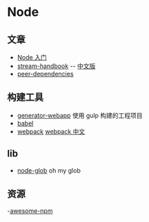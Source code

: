 # Node

## 文章

- [Node 入门](https://www.nodebeginner.org/index-zh-cn.html)
- [stream-handbook](https://github.com/substack/stream-handbook) -- [中文版](https://github.com/jabez128/stream-handbook)
- [peer-dependencies](https://blog.domenic.me/peer-dependencies/)

## 构建工具

- [generator-webapp](https://github.com/yeoman/generator-webapp) 使用 gulp 构建的工程项目
- [babel](https://github.com/babel/babel)
- [webpack](https://webpack.js.org/concepts/) [webpack 中文](https://doc.webpack-china.org/concepts/)

## lib

- [node-glob](https://github.com/isaacs/node-glob) oh my glob

## 资源

-[awesome-npm](https://github.com/sindresorhus/awesome-npm)
